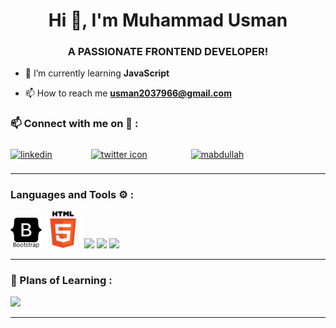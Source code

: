 <h1 align="center">Hi 👋, I'm Muhammad Usman</h1>
<h3 align="center">A PASSIONATE FRONTEND DEVELOPER!</h3>

- 🌱 I’m currently learning **JavaScript** <br>

- 📫 How to reach me **usman2037966@gmail.com**
   




<h3 align="left">📫 Connect with me on 🔗 :</h3>

<p align="left">
	<a href="https://www.linkedin.com/in/muhammad-usman-772296294/" target="blank"><img align="center"
			src="https://skillicons.dev/icons?i=linkedin" height="50" width="50" alt="linkedin" /></a>
	<a href="https://www.facebook.com/profile.php?id=100063423567314" target="blank" style="padding:50px"><img align="center" style="margin:8px"
			src="https://raw.githubusercontent.com/rahuldkjain/github-profile-readme-generator/master/src/images/icons/Social/facebook.svg" height="50" width="50" alt="twitter icon" /></a>
	<a href="https://www.instagram.com/usman.___here/" target="blank" style="padding:8px"><img align="center"
			src="https://skillicons.dev/icons?i=instagram" alt="mabdullah" height="50" width="50" /></a>
	
</p>
<hr>

<h3 align="left">Languages and Tools ⚙️ : </h3>

<p>
    <img src="https://raw.githubusercontent.com/devicons/devicon/master/icons/bootstrap/bootstrap-plain-wordmark.svg" alt="" style="width: 50px;">
    <img src="https://raw.githubusercontent.com/devicons/devicon/master/icons/html5/html5-original-wordmark.svg" alt="" width="60px">
	<img src="https://skillicons.dev/icons?i=git,github,vscode" />
	<img src="https://skillicons.dev/icons?i=css,js" />
	<img src="https://skillicons.dev/icons?i=firebase" />

</p>

<hr>

<h3 align="left">🏫 Plans of Learning :</h3>

<p>
	<img src="https://skillicons.dev/icons?i=nextjs,tailwind,react,express,mongodb,nodejs,ts" />
		
		
	
</p>
<hr>
<br>

